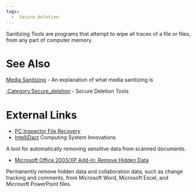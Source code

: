 ```yaml
---
tags:
  -  Secure_deletion
---
```

Sanitizing Tools are programs that attempt to wipe all traces of a file
or files, from any part of computer memory.

# See Also

[Media Sanitizing](media_sanitizing.md) - An explanation of what
media sanitizing is

[:Category:Secure_deletion](:category:secure_deletion.md) -
Secure Deletion Tools

# External Links

- [PC Inspector File
  Recovery](http://www.pcinspector.de/file_recovery/UK/welcome.htm)
- [IntelliDact](http://www.csisoft.com/applications/intellidact.php)
  Computing System Innovations


A tool for automatically removing sensitive data from scanned documents.

- [Microsoft Office 2003/XP Add-in: Remove Hidden
  Data](http://www.microsoft.com/downloads/details.aspx?familyid=144E54ED-D43E-42CA-BC7B-5446D34E5360&displaylang=en)


Permanently remove hidden data and collaboration data, such as change
tracking and comments, from Microsoft Word, Microsoft Excel, and
Microsoft PowerPoint files.

